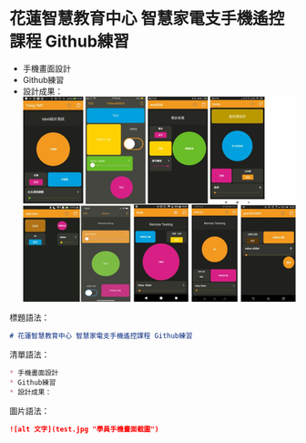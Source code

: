 # 花蓮智慧教育中心 智慧家電支手機遙控課程 Github練習
* 手機畫面設計
* Github練習
* 設計成果：
![alt 文字](test.jpg "學員手機畫面截圖")

標題語法：
```markdown
# 花蓮智慧教育中心 智慧家電支手機遙控課程 Github練習
```

清單語法：
```markdown
* 手機畫面設計
* Github練習
* 設計成果：
```

圖片語法：
```markdown
![alt 文字](test.jpg "學員手機畫面截圖")
```

